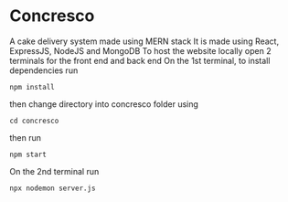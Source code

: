 # Concresco
 A cake delivery system made using MERN stack
 It is made using React, ExpressJS, NodeJS and MongoDB
 To host the website locally open 2 terminals for the front end and back end
 On the 1st terminal, to install dependencies run 
 ```
 npm install
 ```
 then change directory into concresco folder using
 ```
 cd concresco
 ```
 then run
 ```
 npm start
 ```
 
 On the 2nd terminal run 
 ```
 npx nodemon server.js
 ```
